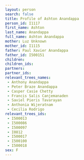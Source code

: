 ```yaml
---
layout: person
search: false
title: Profile of Ashton Anandappa
person_id: I1117
first_name: Ashton
last_name: Anandappa
full_name: Ashton Anandappa
mother: Luz Unknown
mother_id: I1115
father: Paul Xavier Anandappa
father_id: I500151
children:
children_ids:
partners:
partner_ids:
relevant_trees_names:
 - Anthony Anandappa
 - Peter Braze Anandappa
 - Casper Casie Chetty
 - Francis Salis Canjemanaden
 - Saviel Pieris Tavarayan
 - Anthonia Wijeratnam
 - Cecilia Rodrigo
relevant_trees_ids:
 - I500013
 - I500086
 - I500097
 - I0812
 - I500017
 - I500100
 - I500018
sex: F
---
```


